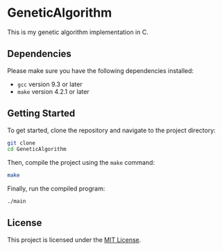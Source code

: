 # GeneticAlgorithm

This is my genetic algorithm implementation in C.

## Dependencies

Please make sure you have the following dependencies installed:

- `gcc` version 9.3 or later
- `make` version 4.2.1 or later

## Getting Started

To get started, clone the repository and navigate to the project directory:

```bash
git clone
cd GeneticAlgorithm
```

Then, compile the project using the `make` command:

```bash
make
```

Finally, run the compiled program:

```bash
./main
```

## License

This project is licensed under the [MIT License](LICENSE).
